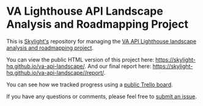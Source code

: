 # VA Lighthouse API Landscape Analysis and Roadmapping Project
This is [Skylight's](https://skylight.digital/) repository for managing the [VA API Lighthouse landscape analysis and roadmapping project](https://github.com/department-of-veterans-affairs/VA-Micropurchase-Repo/issues/19).

You can view the public HTML version of this project here: https://skylight-hq.github.io/va-api-landscape/. And our final report here: https://skylight-hq.github.io/va-api-landscape//report/.

You can see how we tracked progress using a [public Trello board](https://trello.com/b/VcBEnHP5/va-lighthouse-api-landscape-analysis-and-near-term-roadmap-project).

If you have any questions or comments, please feel free to [submit an issue](https://skylight-hq.github.io/va-api-landscape//issues).

